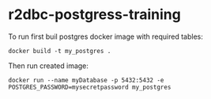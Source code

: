 # r2dbc-postgress-training

To run first buil postgres docker image with required tables:

```shell
docker build -t my_postgres .
```

Then run created image:

```shell
docker run --name myDatabase -p 5432:5432 -e POSTGRES_PASSWORD=mysecretpassword my_postgres
```
